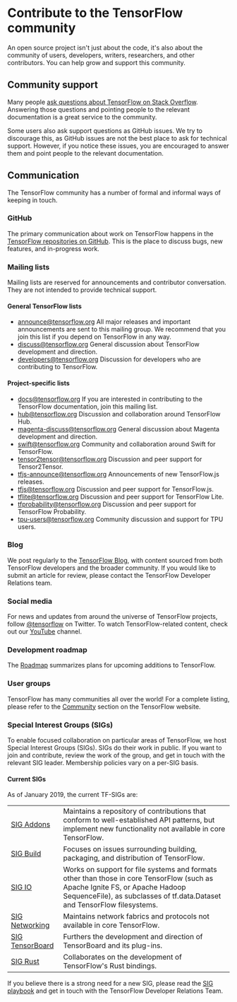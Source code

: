 # Contribute to the TensorFlow community

An open source project isn't just about the code, it's also about the community of users, developers, writers, researchers, and other contributors. You can help grow and support this community.

## Community support

Many people [ask questions about TensorFlow on Stack Overflow](https://stackoverflow.com/questions/tagged/tensorflow). Answering those questions and pointing people to the relevant documentation is a great service to the community.

Some users also ask support questions as GitHub issues. We try to discourage this, as GitHub issues are not the best place to ask for technical support. However, if you notice these issues, you are encouraged to answer them and point people to the relevant documentation.

## Communication

The TensorFlow community has a number of formal and informal ways of keeping in touch.

### GitHub

The primary communication about work on TensorFlow happens in the [TensorFlow repositories on GitHub](https://github.com/tensorflow). This is the place to discuss bugs, new features, and in-progress work.

<!--
### Forums
-->

### Mailing lists

Mailing lists are reserved for announcements and contributor conversation. They are not intended to provide technical support.

#### General TensorFlow lists

*   [announce@tensorflow.org](mailto:announce@tensorflow.org)  All major releases and important announcements are sent to this mailing group. We recommend that you join this list if you depend on TensorFlow in any way.
*   [discuss@tensorflow.org](mailto:discuss@tensorflow.org)  General discussion about TensorFlow development and direction.
*   [developers@tensorflow.org](mailto:developers@tensorflow.org)  Discussion for developers who are contributing to TensorFlow.


#### Project-specific lists

*   [docs@tensorflow.org](mailto:docs@tensorflow.org)  If you are interested in contributing to the TensorFlow documentation, join this mailing list.
*   [hub@tensorflow.org](mailto:hub@tensorflow.org)  Discussion and collaboration around TensorFlow Hub.
*   [magenta-discuss@tensorflow.org](mailto:magenta-discuss@tensorflow.org)  General discussion about Magenta development and direction.
*   [swift@tensorflow.org](mailto:swift@tensorflow.org)  Community and collaboration around Swift for TensorFlow.
*   [tensor2tensor@tensorflow.org](mailto:tensor2tensor@tensorflow.org)  Discussion and peer support for Tensor2Tensor.
*   [tfjs-announce@tensorflow.org](mailto:tfjs-announce@tensorflow.org)  Announcements of new TensorFlow.js releases.
*   [tfjs@tensorflow.org](mailto:tfjs@tensorflow.org)  Discussion and peer support for TensorFlow.js.
*   [tflite@tensorflow.org](mailto:tflite@tensorflow.org)  Discussion and peer support for TensorFlow Lite.
*   [tfprobability@tensorflow.org](mailto:tfprobability@tensorflow.org)  Discussion and peer support for TensorFlow Probability.
*   [tpu-users@tensorflow.org](mailto:tpu-users@tensorflow.org)  Community discussion and support for TPU users.


### Blog

We post regularly to the [TensorFlow Blog](http://blog.tensorflow.org/), with content sourced from both TensorFlow developers and the broader community. If you would like to submit an article for review, please contact the TensorFlow Developer Relations team.

### Social media

For news and updates from around the universe of TensorFlow projects, follow [@tensorflow](https://twitter.com/tensorflow) on Twitter. To watch TensorFlow-related content, check out our [YouTube](http://youtube.com/tensorflow/) channel.

### Development roadmap

The [Roadmap](https://www.tensorflow.org/community/roadmap) summarizes plans for upcoming additions to TensorFlow.

### User groups

TensorFlow has many communities all over the world! For a complete listing, please refer to the [Community](https://www.tensorflow.org/community/groups) section on the TensorFlow website.

### Special Interest Groups (SIGs)

To enable focused collaboration on particular areas of TensorFlow, we host Special Interest Groups (SIGs). SIGs do their work in public. If you want to join and contribute, review the work of the group, and get in touch with the relevant SIG leader. Membership policies vary on a per-SIG basis.


#### Current SIGs

As of January 2019, the current TF-SIGs are:

<table>
  <tr>
   <td><a href="https://groups.google.com/a/tensorflow.org/d/forum/addons">SIG Addons</a>
   </td>
   <td>Maintains a repository of contributions that conform to well-established API patterns, but implement new functionality not available in core TensorFlow.
   </td>
  </tr>
  <tr>
   <td><a href="https://groups.google.com/a/tensorflow.org/d/forum/build">SIG Build</a>
   </td>
   <td>Focuses on issues surrounding building, packaging, and distribution of TensorFlow.
   </td>
  </tr>
  <tr>
   <td><a href="https://groups.google.com/a/tensorflow.org/d/forum/io">SIG IO</a>
   </td>
   <td>Works on support for file systems and formats other than those in core TensorFlow (such as Apache Ignite FS, or Apache Hadoop SequenceFile), as subclasses of tf.data.Dataset and TensorFlow filesystems.
   </td>
  </tr>
  <tr>
   <td><a href="https://groups.google.com/a/tensorflow.org/d/forum/networking">SIG Networking</a>
   </td>
   <td>Maintains network fabrics and protocols not available in core TensorFlow.
   </td>
  </tr>
  <tr>
   <td><a href="https://groups.google.com/a/tensorflow.org/d/forum/sig-tensorboard">SIG TensorBoard</a>
   </td>
   <td>Furthers the development and direction of TensorBoard and its plug-ins.
   </td>
  </tr>
  <tr>
   <td><a href="https://groups.google.com/a/tensorflow.org/forum/#!forum/rust">SIG Rust</a>
   </td>
   <td>Collaborates on the development of TensorFlow's Rust bindings.
   </td>
  </tr>
</table>

If you believe there is a strong need for a new SIG,
please read the [SIG playbook]() and get in touch with
the TensorFlow Developer Relations Team.
